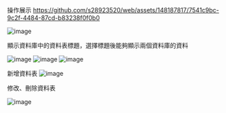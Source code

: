 操作展示
https://github.com/s28923520/web/assets/148187817/7541c9bc-9c2f-4484-87cd-b83238f0f0b0


![image](https://github.com/s28923520/web/assets/148187817/1a8a1971-04cf-45ba-b185-ca3c77b777d8)


顯示資料庫中的資料表標題，選擇標題後能夠顯示兩個資料庫的資料

![image](https://github.com/s28923520/web/assets/148187817/074567bb-1c71-4413-bedd-715e036eb2eb) ![image](https://github.com/s28923520/web/assets/148187817/d96b9db9-8df2-477b-aa73-1ca255199bd1)
![image](https://github.com/s28923520/web/assets/148187817/def30c38-c172-429a-adcf-2b7f4ca1430c)


新增資料表
![image](https://github.com/s28923520/web/assets/148187817/4a0f997e-042f-40c9-820c-bb4d520e28b2)

修改、刪除資料表

![image](https://github.com/s28923520/web/assets/148187817/532ac27c-a2d9-4442-9810-93eadd0573e9)
